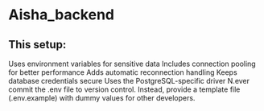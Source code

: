 # Aisha_backend


## This setup:

Uses environment variables for sensitive data
Includes connection pooling for better performance
Adds automatic reconnection handling
Keeps database credentials secure
Uses the PostgreSQL-specific driver
N.ever commit the .env file to version control. Instead, provide a template file (.env.example) with dummy values for other developers.